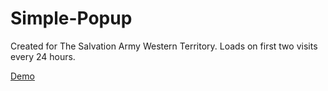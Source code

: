 # Simple-Popup
<p>Created for The Salvation Army Western Territory. Loads on first two visits every 24 hours.</p>
<a href="http://somedayicarus.github.io/Simple-Popup/">Demo</a>

